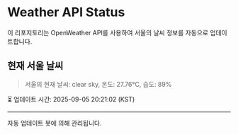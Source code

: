 
# Weather API Status

이 리포지토리는 OpenWeather API를 사용하여 서울의 날씨 정보를 자동으로 업데이트합니다.

## 현재 서울 날씨
> 서울의 현재 날씨: clear sky, 온도: 27.76°C, 습도: 89%

⏳ 업데이트 시간: 2025-09-05 20:21:02 (KST)

---
자동 업데이트 봇에 의해 관리됩니다.
